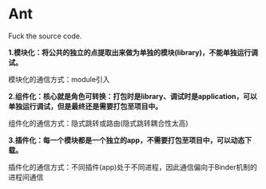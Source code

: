 # Ant
Fuck the source code.

**1.模块化：将公共的独立的点提取出来做为单独的模块(library)，不能单独运行调试。**

模块化的通信方式：module引入

**2.组件化：核心就是角色可转换：打包时是library、调试时是application，可以单独运行调试，但是最终还是需要打包至项目中。**

组件化的通信方式：隐式跳转或路由(隐式跳转耦合性太高)

**3.插件化：每一个模块都是一个独立的app，不需要打包至项目中，可以动态下载。**

插件化的通信方式：不同插件(app)处于不同进程，因此通信偏向于Binder机制的进程间通信